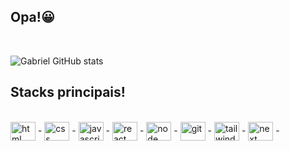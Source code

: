 ## Opa!😀
</br>

![Gabriel GitHub stats](https://github-readme-stats.vercel.app/api?username=gabrielalmeidasoares&show_icons=true&theme=radical)


## Stacks principais!

<div style="display: inline_block"><br/>
    <img align="center" alt="html" height="30" width="40" src="https://cdn.jsdelivr.net/gh/devicons/devicon/icons/html5/html5-original.svg" />
    -
    <img align="center" alt="css" height="30" width="40" src="https://cdn.jsdelivr.net/gh/devicons/devicon/icons/css3/css3-original.svg" />
    -
    <img align="center" alt="javascript" height="30" width="40" src="https://cdn.jsdelivr.net/gh/devicons/devicon/icons/javascript/javascript-plain.svg">
    -
    <img align="center" alt="react" height="30" width="40" src="https://cdn.jsdelivr.net/gh/devicons/devicon/icons/react/react-original.svg" />
    -
    <img align="center" alt="node" height="30" width="40" src="https://cdn.jsdelivr.net/gh/devicons/devicon/icons/nodejs/nodejs-original.svg" />
    -
    <img align="center" alt="git" height="30" width="40" src="https://cdn.jsdelivr.net/gh/devicons/devicon/icons/git/git-original.svg" />
    -
    <img align="center" alt="tailwind" height="30" width="40" src="https://cdn.jsdelivr.net/gh/devicons/devicon/icons/tailwindcss/tailwindcss-plain.svg" />
    -
    <img align="center" alt="next" height="30" width="40" src="https://cdn.jsdelivr.net/gh/devicons/devicon/icons/nextjs/nextjs-original.svg" />
    -
    
</div>
